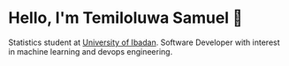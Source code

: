 # Hello, I'm Temiloluwa Samuel 👋

Statistics student at [University of Ibadan](https://www.ui.edu.ng/). Software Developer with interest in machine learning and devops engineering.
